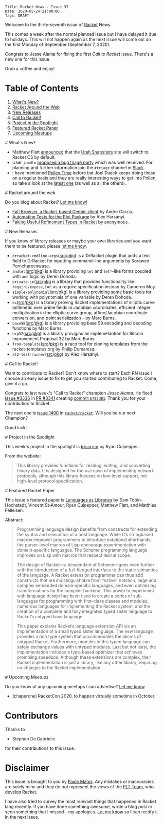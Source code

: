    Title: Racket News - Issue 37
    Date: 2020-08-24T21:00:00
    Tags: DRAFT

Welcome to the thirty-seventh issue of [Racket](https://www.racket-lang.org) News. 

This comes a week after the normal planned issue but I have delayed it due to holidays. This will not happen again as the next issue will come out on the first Monday of September (September 7, 2020).

Congrats to Jesse Alama for fixing the first _Call to Racket_ issue. There's a new one for this issue.

Grab a coffee and enjoy!

# Table of Contents

1. [What's New?](#whatsnew)
2. [Racket Around the Web](#aroundtheweb)
3. [New Releases](#newreleases)
4. [Call to Racket!](#calltoracket)
5. [Project in the Spotlight](#spotlight)
6. [Featured Racket Paper](#featuredpaper)
7. [Upcoming Meetups](#meetups)

<div id='whatsnew'/>
# What's New?

* Matthew Flatt [announced](https://groups.google.com/g/racket-users/c/k_o3Ug-lK_s/m/HwhCtbC6BQAJ) that the [Utah Snapshots](https://www.cs.utah.edu/plt/snapshots/) site will switch to Racket CS by default.
* User `jcmdln` [proposed a bug triage party](https://groups.google.com/g/racket-users/c/Pf_011XdhLU/m/W2-Qy-Y7BAAJ) which was well received. For planning and further information join the `#triage` channel in [Slack](racket.slack.com).
* I have mentioned [Pollen Time](https://buttondown.email/pollentime) before but Joel Dueck keeps doing these on a regular basis and they are really interesting ways to get into Pollen, so take a look at the [latest one](https://youtu.be/bleu1mSAFuo) (as well as all the others).

<div id='aroundtheweb'/>
# Racket around the web

Do you blog about Racket? [Let me know!](mailto:pmatos@linki.tools)

* [Fafi Browser, a Racket-based Gemini client](https://andregarzia.com/2020/08/fafi-browser-a-racket-based-gemini-client.html) by Andre Garzia.
* [Automating Tests for the Plot Package](https://alex-hhh.github.io/2020/08/automating-tests-for-the-plot-package.html) by 
Alex Harsányi.
* [Faking Useful Refinement Types in Racket](https://gmb.is/refinement-types) by anonymous.

<div id='newreleases'/>
# New Releases

If you know of library releases or maybe your own libraries and you want them to be featured, please [let me know](mailto:pmatos@linki.tools).

* `drracket-cmdline-args`([src](https://github.com/sorawee/drracket-cmdline-args)/[pkg](https://pkgs.racket-lang.org/package/drracket-cmdline-args)) is a DrRacket plugin that adds a text field to DrRacket for inputting command-line arguments by Sorawee Porncharoenwase.
* `andlet`([src](https://bitbucket.org/derend/andlet.git)/[pkg](https://pkgs.racket-lang.org/package/andlet)) is a library providing `let` and `let*`-like forms coupled with `and` logic by Deren Dohoda.
* `private-in`([src](https://github.com/camoy/private-in/tree/master)/[pkg](https://pkgs.racket-lang.org/package/private-in) is a library that provides functionality like `require/expose`, but as a require specification instead by Cameron Moy.
* `simple-polynomial`([src](https://bitbucket.org/derend/simple-polynomial.git)/[pkg](https://pkgs.racket-lang.org/package/simple-polynomial)) is a library providing some basic tools for working with polynomials of one variable by Deren Dohoda.
* `ec`([src](https://github.com/marckn0x/ec)/[pkg](https://pkgs.racket-lang.org/package/ec)) is a library proving  Racket implementations of elliptic curve arithmetic over prime fields in Jacobian coordinates, efficient integer multiplication in the elliptic curve group, affine/Jacobian coordinate conversion, and point serialization - by Marc Burns.
* `base58`([src](https://github.com/marckn0x/base58)/[pkg](https://pkgs.racket-lang.org/package/base58)) is a library providing base 58 encoding and decoding functions by Marc Burns.
* `bip32`([src](https://github.com/marckn0x/bip32)/[pkg](https://pkgs.racket-lang.org/package/bip32)) is a library provigins an implemetantion for Bitcoin Improvement Proposal 32 by Marc Burns.
* `from-template`([src](https://github.com/nixin72/from-template/tree/master)/[pkg](https://pkgs.racket-lang.org/package/from-template)) is a raco tool for cloning templates from the racket-templates org by Philip Dumaresq.
* `al2-test-runner`([src](https://github.com/alex-hhh/al2-test-runner/tree/master)/[pkg](https://pkgs.racket-lang.org/package/al2-test-runner)) by Alex Harsányi.

<div id='calltoracket'/>
# Call to Racket!

Want to contribute to Racket? Don't know where to start? Each RN issue I choose an easy issue to fix to get you started contributing to Racket. Come, give it a go.

Congrats to last week's "Call to Racket" champion *Jesse Alama*. He fixed [issue #3336](https://github.com/racket/racket/issues/3336) in [PR #3341](https://github.com/racket/racket/pull/3341) creating [commit `b722d81`](https://github.com/racket/racket/commit/b722d810592dbfa1a668bf24eefce29d2773a0f2). Thank you for your contribution to Racket.

The next one is [issue 1400](https://github.com/racket/racket/issues/1400) in [`racket/racket`](https://github.com/racket/racket). Will you be our next Champion?

Good luck! 

<div id='spotlight'/>
# Project in the Spotlight

This week's project in the spotlight is [`binaryio`](https://github.com/rmculpepper/binaryio) by Ryan Culpepper.

From the website:

> This library provides functions for reading, writing, and converting binary data. It is designed for the use case of implementing network protocols, although this library focuses on low-level support, not high-level protocol specification.

<div id='featuredpaper'/>
# Featured Racket Paper

This issue's featured paper is [Languages as Libraries](https://drive.google.com/file/d/1IkIOKGIxfuzQTQWnZQ_H77CBHqCezY8W/view?usp=sharing) by Sam Tobin-Hochstadt, Vincent St-Amour, Ryan Culpepper, Matthew Flatt, and Matthias Felleisen.

Abstract:

> Programming language design benefits from constructs for extending the syntax and semantics of a host language. While C’s stringbased macros empower programmers to introduce notational shorthands, the parser-level macros of Lisp encourage experimentation with domain-specific languages. The Scheme programming language improves on Lisp with macros that respect lexical scope.
> 
> The design of Racket—a descendant of Scheme—goes even further with the introduction of a full-fledged interface to the static semantics of the language. A Racket extension programmer can thus add constructs that are indistinguishable from “native” notation, large and complex embedded domain-specific languages, and even optimizing transformations for the compiler backend. This power to experiment with language design has been used to create a series of sub-languages for programming with first-class classes and modules, numerous languages for implementing the Racket system, and the creation of a complete and fully integrated typed sister language to Racket’s untyped base language.
> 
>This paper explains Racket’s language extension API via an implementation of a small typed sister language. The new language provides a rich type system that accommodates the idioms of untyped Racket. Furthermore, modules in this typed language can safely exchange values with untyped modules. Last but not least, the implementation includes a type-based optimizer that achieves promising speedups. Although these extensions are complex, their Racket implementation is just a library, like any other library, requiring no changes to the Racket implementation.

<div id='meetups'/>
# Upcoming Meetups

Do you know of any upcoming meetups I can advertise? [Let me know](mailto:pmatos@linki.tools).

* (chaperone) RacketCon 2020, to happen virtually sometime in October. 

# Contributors

Thanks to

* Stephen De Gabrielle

for their contributions to this issue.

# Disclaimer

This issue is brought to you by [Paulo Matos](mailto:pmatos@linki.tools). Any mistakes or inaccuracies are solely mine and
they do not represent the views of the [PLT Team](http://www.racket-lang.org/team.html), who develop Racket.

I have also tried to survey the most relevant things that happened in Racket lang recently. If you have done something awesome, wrote a blog post or seen something that I missed - my apologies. [Let me know](mailto:pmatos@linki.tools) so I can rectify it in the next issue.
